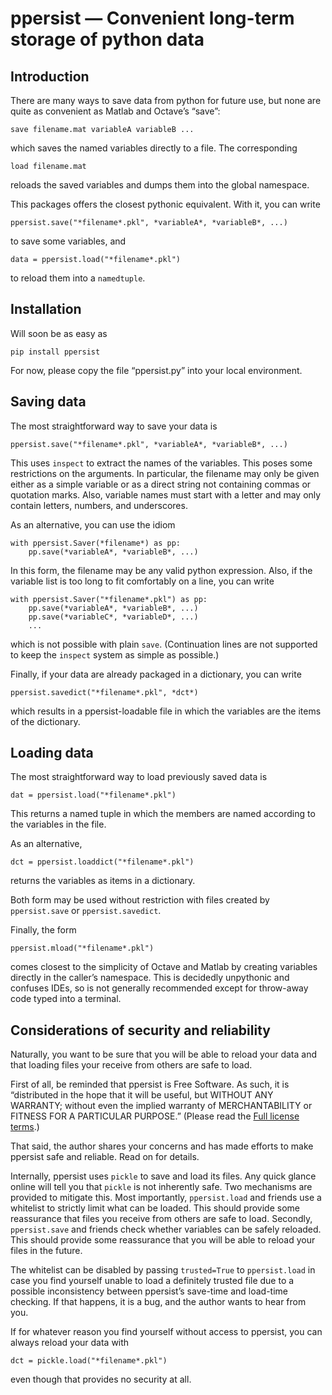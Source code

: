 # ppersist — Convenient long-term storage of python data

## Introduction

There are many ways to save data from python for future use, but none
are quite as convenient as Matlab and Octave’s “save”:

    save filename.mat variableA variableB ...
    
which saves the named variables directly to a file. The corresponding

    load filename.mat
    
reloads the saved variables and dumps them into the global namespace.

This packages offers the closest pythonic equivalent. With it, you can write

    ppersist.save("*filename*.pkl", *variableA*, *variableB*, ...)
    
to save some variables, and

    data = ppersist.load("*filename*.pkl")
    
to reload them into a `namedtuple`. 


## Installation

Will soon be as easy as

    pip install ppersist
    
For now, please copy the file “ppersist.py” into your local environment.


## Saving data

The most straightforward way to save your data is

    ppersist.save("*filename*.pkl", *variableA*, *variableB*, ...)

This uses `inspect` to extract the names of the variables. This poses
some restrictions on the arguments. In particular, the filename may
only be given either as a simple variable or as a direct string not
containing commas or quotation marks. Also, variable names must start
with a letter and may only contain letters, numbers, and underscores. 

As an alternative, you can use the idiom

    with ppersist.Saver(*filename*) as pp:
        pp.save(*variableA*, *variableB*, ...)
        
In this form, the filename may be any valid python expression. Also,
if the variable list is too long to fit comfortably on a line, you can
write

    with ppersist.Saver("*filename*.pkl") as pp:
        pp.save(*variableA*, *variableB*, ...)
        pp.save(*variableC*, *variableD*, ...)
        ...

which is not possible with plain `save`. (Continuation lines are not
supported to keep the `inspect` system as simple as possible.)


Finally, if your data are already packaged in a dictionary, you can write

    ppersist.savedict("*filename*.pkl", *dct*)
    
which results in a ppersist-loadable file in which the variables are
the items of the dictionary.


## Loading data

The most straightforward way to load previously saved data is

    dat = ppersist.load("*filename*.pkl")
    
This returns a named tuple in which the members are named according to
the variables in the file.

As an alternative,

    dct = ppersist.loaddict("*filename*.pkl")
   
returns the variables as items in a dictionary.

Both form may be used without restriction with files created by
`ppersist.save` or `ppersist.savedict`.

Finally, the form

    ppersist.mload("*filename*.pkl")
    
comes closest to the simplicity of Octave and Matlab by creating
variables directly in the caller’s namespace. This is decidedly
unpythonic and confuses IDEs, so is not generally recommended except
for throw-away code typed into a terminal.


## Considerations of security and reliability

Naturally, you want to be sure that you will be able to reload your
data and that loading files your receive from others are safe to load.

First of all, be reminded that ppersist is Free Software. As such, it
is “distributed in the hope that it will be useful, but WITHOUT ANY
WARRANTY; without even the implied warranty of MERCHANTABILITY or
FITNESS FOR A PARTICULAR PURPOSE.” 
(Please read the [Full license terms](./LICENSE).)

That said, the author shares your concerns and has made efforts to
make ppersist safe and reliable. Read on for details.

Internally, ppersist uses `pickle` to save and load its files. Any
quick glance online will tell you that `pickle` is not inherently
safe. Two mechanisms are provided to mitigate this. Most importantly,
`ppersist.load` and friends use a whitelist to strictly limit what can
be loaded. This should provide some reassurance that files you receive
from others are safe to load. Secondly, `ppersist.save` and friends
check whether variables can be safely reloaded. This should provide
some reassurance that you will be able to reload your files in the
future.

The whitelist can be disabled by passing `trusted=True` to
`ppersist.load` in case you find yourself unable to load a definitely
trusted file due to a possible inconsistency between ppersist’s
save-time and load-time checking. If that happens, it is a bug, and
the author wants to hear from you.

If for whatever reason you find yourself without access to ppersist,
you can always reload your data with

    dct = pickle.load("*filename*.pkl")
    
even though that provides no security at all.

